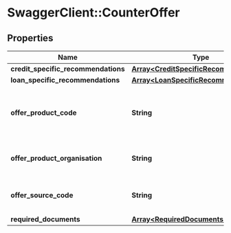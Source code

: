 # SwaggerClient::CounterOffer

## Properties
Name | Type | Description | Notes
------------ | ------------- | ------------- | -------------
**credit_specific_recommendations** | [**Array&lt;CreditSpecificRecommendations&gt;**](CreditSpecificRecommendations.md) |  | [optional] 
**loan_specific_recommendations** | [**Array&lt;LoanSpecificRecommendations&gt;**](LoanSpecificRecommendations.md) |  | [optional] 
**offer_product_code** | **String** | A unique code that identifies the offered product to applicant | [optional] 
**offer_product_organisation** | **String** | offered card issuing organization name | [optional] 
**offer_source_code** | **String** | A source code to identify the product | [optional] 
**required_documents** | [**Array&lt;RequiredDocuments&gt;**](RequiredDocuments.md) |  | [optional] 

